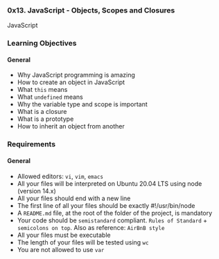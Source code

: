 ### 0x13. JavaScript - Objects, Scopes and Closures
JavaScript

### Learning Objectives

#### General
*   Why JavaScript programming is amazing
*   How to create an object in JavaScript
*   What `this` means
*   What `undefined` means
*   Why the variable type and scope is important
*   What is a closure
*   What is a prototype
*   How to inherit an object from another

### Requirements
#### General
*   Allowed editors: `vi`, `vim`, `emacs`
*   All your files will be interpreted on Ubuntu 20.04 LTS using node (version 14.x)
*   All your files should end with a new line
*   The first line of all your files should be exactly #!/usr/bin/node
*   A `README.md` file, at the root of the folder of the project, is mandatory
*   Your code should be `semistandard` compliant. `Rules of Standard` + `semicolons on top`. Also as reference: `AirBnB style`
*   All your files must be executable
*   The length of your files will be tested using `wc`
*   You are not allowed to use `var`
